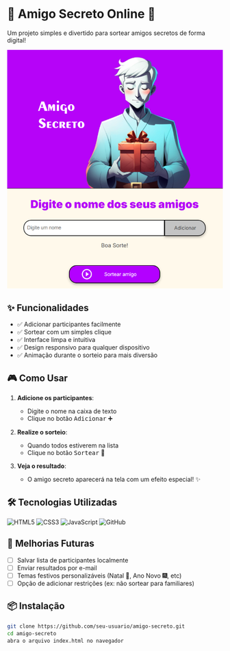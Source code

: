 # 🎄 Amigo Secreto Online 🎁

Um projeto simples e divertido para sortear amigos secretos de forma digital!

![Preview do Jogo](https://github.com/yoshyteru/Amigo-Secreto/blob/main/challenge-amigo-secreto_pt/assets/Interface.png)  

## ✨ Funcionalidades

- ✅ Adicionar participantes facilmente
- ✅ Sortear com um simples clique
- ✅ Interface limpa e intuitiva
- ✅ Design responsivo para qualquer dispositivo
- ✅ Animação durante o sorteio para mais diversão

## 🎮 Como Usar

1. **Adicione os participantes**:
   - Digite o nome na caixa de texto
   - Clique no botão <kbd>Adicionar</kbd> ➕

2. **Realize o sorteio**:
   - Quando todos estiverem na lista
   - Clique no botão <kbd>Sortear</kbd> 🎲

3. **Veja o resultado**:
   - O amigo secreto aparecerá na tela com um efeito especial! ✨

## 🛠️ Tecnologias Utilizadas

<div align="left">
  <img src="https://img.shields.io/badge/HTML5-E34F26?style=for-the-badge&logo=html5&logoColor=white" alt="HTML5">
  <img src="https://img.shields.io/badge/CSS3-1572B6?style=for-the-badge&logo=css3&logoColor=white" alt="CSS3">
  <img src="https://img.shields.io/badge/JavaScript-F7DF1E?style=for-the-badge&logo=javascript&logoColor=black" alt="JavaScript">
  <img src="https://img.shields.io/badge/GitHub-100000?style=for-the-badge&logo=github&logoColor=white" alt="GitHub">
</div>

## 🚀 Melhorias Futuras

- [ ] Salvar lista de participantes localmente
- [ ] Enviar resultados por e-mail
- [ ] Temas festivos personalizáveis (Natal 🎄, Ano Novo 🎆, etc)
- [ ] Opção de adicionar restrições (ex: não sortear para familiares)

## 📦 Instalação

```bash
git clone https://github.com/seu-usuario/amigo-secreto.git
cd amigo-secreto
abra o arquivo index.html no navegador
